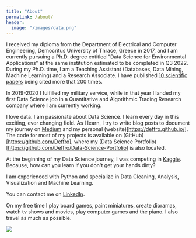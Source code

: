 ```yaml
---
title: "About"
permalink: /about/
header:
  image: "/images/data.png"
---
```


I received my diploma from the Department of Electrical and Computer Engineering, Democritus University of 
Thrace, Greece in 2017, and I am currently pursuing a Ph.D. degree entitled 
"Data Science for Environmental Applications" at the same institution estimated to be completed in Q3 2022.
During my Ph.D. time, I am a Teaching Assistant (Databases, Data Mining, Machine Learning) and a Research Associate. I have published [10 scientific 
papers](https://scholar.google.com/citations?user=eDbjFQMAAAAJ&hl=en&oi=ao) being cited more that 200 times.


In 2019-2020 I fulfilled my military service, while in that year I landed my first Data Science job in a 
Quantitative and Algorithmic Trading Research company where I am currently working.

I love data. I am passionate about Data Science. I learn every day in this exciting, ever changing field.
As I learn, I try to write blog posts to document my journey on [Medium](https://medium.com/@dimitris.effrosynidis) 
and my personal (website)[https://deffro.github.io/]. The code for most of my projects is available on (GitHub)[https://github.com/Deffro], where 
my (Data Science Portfolio)[https://github.com/Deffro/Data-Science-Portfolio] is also located.

At the beginning of my Data Science journey, I was competing in [Kaggle](https://www.kaggle.com/deffro). 
Because, how can you learn if you don't get your hands dirty?

I am experienced with Python and specialize in Data Cleaning, Analysis, Visualization and Machine Learning.

You can contact me on [LinkedIn](https://www.linkedin.com/in/dimitrios-effrosynidis/).

On my free time I play board games, paint miniatures, create dioramas, watch tv shows and movies, play computer games and the piano. I also travel as much as possible.

<img src="https://deffro.github.io/images/presenting.jpg">
